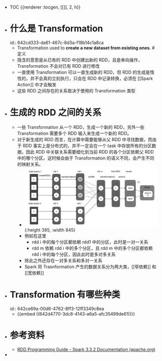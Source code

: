 - TOC {{renderer :tocgen, [[]], 2, h}}
- # 什么是 Transformation
  id:: 642cd333-da61-467c-8d3a-f18b14c1a8ca
	- Transformation used to **create a new dataset from existing ones**. #定义
	- 隐含的意思是从已有的 RDD 中创建出新的 RDD，且是单向操作，Transformation 不会对已有 RDD 进行修改
	- 一直使用 Transformation 可以一直生成新的 RDD，但 RDD 的生成是惰性的，并不会真的立刻执行，只会在 RDD 中记录转换，必须在 [[Spark Action]] 中才会触发
	- 这些 RDD 之间存在的关系取决于使用的 Transformation 类型
- # 生成的 RDD 之间的关系
	- 一些 Transformation 从一个 RDD，生成一个新的 RDD，另外一些 Transformation 需要多个 RDD 输入来生成一个新的 RDD。
	- 对于新生成的 RDD 而言，在计算中需要能够从父 RDD 中寻找数据，而由于 RDD 事实上是分布式的，并不一定会在一个 task 中存放所有的分区数据，因此 RDD 中关联关系需要细化到当前 RDD 的各个分区依赖父 RDD 中的哪个分区。这时候会由于 Transformation 的语义不同，会产生不同的映射关系。
		- ![image.png](../assets/image_1680660883320_0.png){:height 385, :width 845}
		- 例如在这里
			- rdd i 中的每个分区都依赖 rdd1 中的分区，此时是一对一关系
			- rdd m 依赖 rdd i 中的多个分区，且 rdd m 中的多个分区都依赖 rdd i 中的每个分区，因此此时是多对多关系
		- 除此之外还存在一对多关系和多对一关系
		- Spark 将 Trasnformation 产生的数据关系分为两大类，[[窄依赖]] 和 [[宽依赖]]
- # Transformation 有哪些种类
  id:: 642ce69a-00d6-4762-8ff3-12ff3349c8ea
	- {{embed ((642d4770-3dc8-4143-a6a5-afc35499de61))}}
- # 参考资料
	- [RDD Programming Guide - Spark 3.3.2 Documentation (apache.org)](https://spark.apache.org/docs/3.3.2/rdd-programming-guide.html#transformations)
-